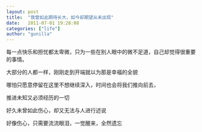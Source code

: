 ```yaml
---
layout: post
title:  "我曾如此期待长大，如今却期望从未出现"
date:   2011-07-01 19:28:08
categories: ["life"]
author: "gunilla"
---
```



每一点快乐和担忧都太卑微，只为一些在别人眼中的微不足道，自己却觉得很重要的事情。

大部分的人都一样，刚刚走到开端就以为那是幸福的全貌

哪怕只愿意停留在这里不想继续深入，时间也会将我们推向前去，

推进未知又必须经历的一切

好久未曾如此伤心，却又无法与人进行述说

好像伤心，只需要流流眼泪，一觉醒来，全然遗忘
